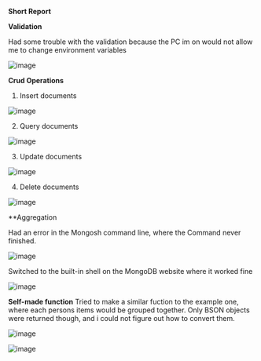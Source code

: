 **Short Report**

**Validation**

Had some trouble with the validation because the PC im on would not allow me to change environment variables

![image](https://user-images.githubusercontent.com/54100417/191589113-a67d7f09-ac5c-4152-a02a-758e498a96f5.png)


**Crud Operations**

1. Insert documents

![image](https://user-images.githubusercontent.com/54100417/191584104-a56336f4-1e4a-4269-97c1-fe791af495f9.png)

2. Query documents

![image](https://user-images.githubusercontent.com/54100417/191584517-a1b4805e-e93c-4eae-8045-cd80e2d390d8.png)

3. Update documents

![image](https://user-images.githubusercontent.com/54100417/191585136-897eea2d-c554-4604-b040-e27f6dd673fd.png)

4. Delete documents

![image](https://user-images.githubusercontent.com/54100417/191585340-d8305d6c-b30c-4ef3-8a76-c36832a55adb.png)

**Aggregation

Had an error in the Mongosh command line, where the Command never finished. 

![image](https://user-images.githubusercontent.com/54100417/191594520-9761963c-a576-4c36-ac5f-938e960ed058.png)

Switched to the built-in shell on the MongoDB website where it worked fine

![image](https://user-images.githubusercontent.com/54100417/191595171-84c6f312-56bf-4d34-9557-45fa83fe0837.png)

**Self-made function**
Tried to make a similar fuction to the example one, where each persons items would be grouped together. Only BSON objects were returned though,
and i could not figure out how to convert them.

![image](https://user-images.githubusercontent.com/54100417/191599656-858c741e-1ab1-4c97-ba02-b0058de4e95d.png)

![image](https://user-images.githubusercontent.com/54100417/191599757-ea4dde67-6610-43a7-9ba2-091b9f31b807.png)


